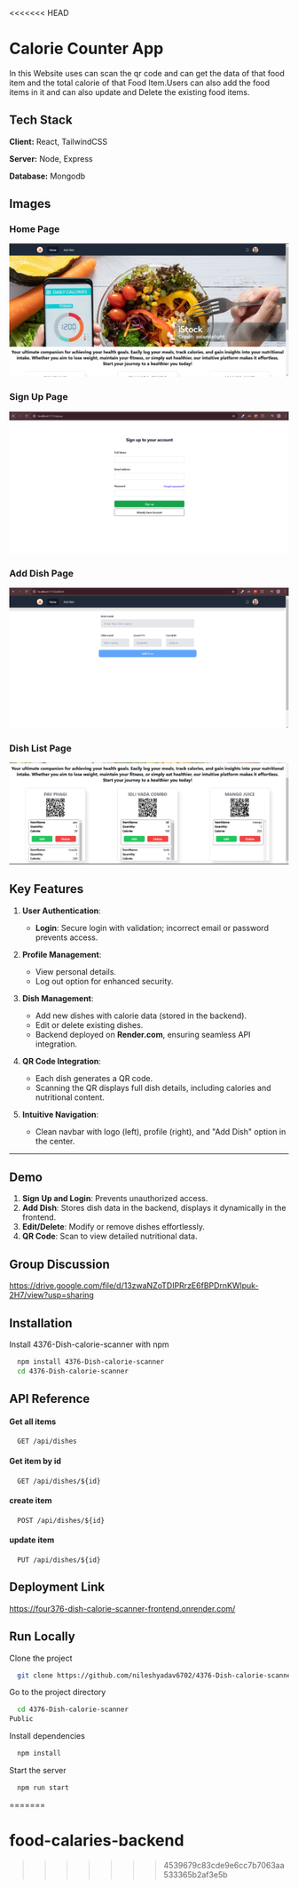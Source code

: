 <<<<<<< HEAD

# Calorie Counter App

In this Website uses can scan the qr code and can get the data of that food item and the total calorie of that Food Item.Users can also add the food items in it and can also update and Delete the existing food items.
## Tech Stack

**Client:** React, TailwindCSS

**Server:** Node, Express

**Database:** Mongodb
## Images

### Home Page
  ![Home Page](./assets/home.png)

  ### Sign Up Page
  ![Sign Up Page](./assets/signup.png)

  ### Add Dish Page
  ![Add Dish Page](./assets/additem.png)

  ### Dish List Page
  ![Dish List Page](./assets/items.png)
    
## Key Features  
1. **User Authentication**:  

    - **Login**: Secure login with validation; incorrect email or password prevents access.

   

2. **Profile Management**:  
   - View personal details.  
   - Log out option for enhanced security.  
   

3. **Dish Management**:  
   - Add new dishes with calorie data (stored in the backend).  
   - Edit or delete existing dishes.  
   - Backend deployed on **Render.com**, ensuring seamless API integration.  

4. **QR Code Integration**:  
   - Each dish generates a QR code.  
   - Scanning the QR displays full dish details, including calories and nutritional content.  


5. **Intuitive Navigation**:  
   - Clean navbar with logo (left), profile (right), and "Add Dish" option in the center.  

---

## Demo  
1. **Sign Up and Login**: Prevents unauthorized access.  
2. **Add Dish**: Stores dish data in the backend, displays it dynamically in the frontend.  
3. **Edit/Delete**: Modify or remove dishes effortlessly.  
4. **QR Code**: Scan to view detailed nutritional data.  

## Group Discussion 

https://drive.google.com/file/d/13zwaNZoTDIPRrzE6fBPDrnKWlpuk-2H7/view?usp=sharing

## Installation

Install 4376-Dish-calorie-scanner with npm

```bash
  npm install 4376-Dish-calorie-scanner
  cd 4376-Dish-calorie-scanner
```

## API Reference

#### Get all items

```http
  GET /api/dishes
```


#### Get item by id

```http
  GET /api/dishes/${id}
```
#### create item

```http
  POST /api/dishes/${id}
```
#### update item

```http
  PUT /api/dishes/${id}
```



## Deployment Link

https://four376-dish-calorie-scanner-frontend.onrender.com/


## Run Locally

Clone the project

```bash
  git clone https://github.com/nileshyadav6702/4376-Dish-calorie-scanner.git
```

Go to the project directory

```bash
  cd 4376-Dish-calorie-scanner
Public

```

Install dependencies

```bash
  npm install
```

Start the server

```bash
  npm run start
```

=======
# food-calaries-backend
>>>>>>> 4539679c83cde9e6cc7b7063aa533365b2af3e5b
